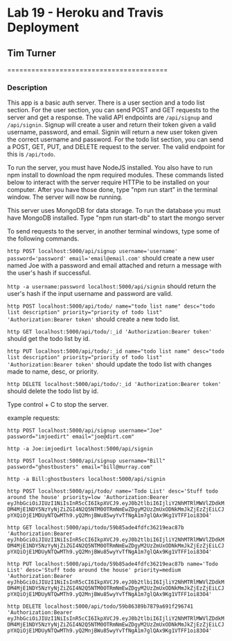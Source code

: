 # Lab 19 - Heroku and Travis Deployment
## Tim Turner
========================================

### Description

This app is a basic auth server.  There is a user section and a todo list section.  For the user section, you can send POST and GET requests to the server and get a response.  The valid API endpoints are `/api/signup` and `/api/signin`.  Signup will create a user and return their token given a valid username, password, and email.  Signin will return a new user token given the correct username and password.  For the todo list section, you can send a POST, GET, PUT, and DELETE request to the server.  The valid endpoint for this is `/api/todo`.

To run the server, you must have NodeJS installed.  You also have to run npm install to download the npm required modules.  These commands listed below to interact with the server require HTTPie to be installed on your computer.  After you have those done, type "npm run start" in the terminal window.  The server will now be running.

This server uses MongoDB for data storage.  To run the database you must have MongoDB installed.  Type "npm run start-db" to start the mongo server

To send requests to the server, in another terminal windows, type some of the following commands.


`http POST localhost:5000/api/signup username='username' password='password' email='email@email.com'` should create a new user named Joe with a password and email attached and return a message with the user's hash if successful.

`http -a username:password localhost:5000/api/signin` should return the user's hash if the input username and password are valid.

`http POST localhost:5000/api/todo/ name="todo list name" desc="todo list description" priority="priority of todo list" 'Authorization:Bearer token'` should create a new todo list.  

`http GET localhost:5000/api/todo/:_id 'Authorization:Bearer token'` should get the todo list by id.

`http PUT localhost:5000/api/todo/:_id name="todo list name" desc="todo list description" priority="priority of todo list" 'Authorization:Bearer token'` should update the todo list with changes made to name, desc, or priority.

`http DELETE localhost:5000/api/todo/:_id 'Authorization:Bearer token'` should delete the todo list by id.


Type control + C to stop the server.

example requests:

`http POST localhost:5000/api/signup username="Joe" password="imjoedirt" email="joe@dirt.com"`

`http -a Joe:imjoedirt localhost:5000/api/signin`

`http POST localhost:5000/api/signup username="Bill" password="ghostbusters" email="bill@murray.com"`

`http -a Bill:ghostbusters localhost:5000/api/signin`

`http POST localhost:5000/api/todo/ name='Todo List' desc='Stuff todo around the house' priority=low 'Authorization:Bearer eyJhbGciOiJIUzI1NiIsInR5cCI6IkpXVCJ9.eyJ0b2tlbiI6IjliY2NhMTRlMWVlZDdkMDM4MjE1NDY5NzYyNjZiZGI4N2Q5NTM0OTRmNmEwZDgyM2UzZmUxODNkMmJkZjEzZjEiLCJpYXQiOjE1MDUyNTQwMTh9.yQ2MnjBWu85wyYvTfNgA1m7glQAx9Kg1VTFF1oi83O4'`

`http GET localhost:5000/api/todo/59b85ade4fdfc36219eac87b 'Authorization:Bearer eyJhbGciOiJIUzI1NiIsInR5cCI6IkpXVCJ9.eyJ0b2tlbiI6IjliY2NhMTRlMWVlZDdkMDM4MjE1NDY5NzYyNjZiZGI4N2Q5NTM0OTRmNmEwZDgyM2UzZmUxODNkMmJkZjEzZjEiLCJpYXQiOjE1MDUyNTQwMTh9.yQ2MnjBWu85wyYvTfNgA1m7glQAx9Kg1VTFF1oi83O4'`

`http PUT localhost:5000/api/todo/59b85ade4fdfc36219eac87b name='Todo List' desc='Stuff todo around the house' priority=medium 'Authorization:Bearer eyJhbGciOiJIUzI1NiIsInR5cCI6IkpXVCJ9.eyJ0b2tlbiI6IjliY2NhMTRlMWVlZDdkMDM4MjE1NDY5NzYyNjZiZGI4N2Q5NTM0OTRmNmEwZDgyM2UzZmUxODNkMmJkZjEzZjEiLCJpYXQiOjE1MDUyNTQwMTh9.yQ2MnjBWu85wyYvTfNgA1m7glQAx9Kg1VTFF1oi83O4'`

`http DELETE localhost:5000/api/todo/59b86389b7879a691f296741 'Authorization:Bearer eyJhbGciOiJIUzI1NiIsInR5cCI6IkpXVCJ9.eyJ0b2tlbiI6IjliY2NhMTRlMWVlZDdkMDM4MjE1NDY5NzYyNjZiZGI4N2Q5NTM0OTRmNmEwZDgyM2UzZmUxODNkMmJkZjEzZjEiLCJpYXQiOjE1MDUyNTQwMTh9.yQ2MnjBWu85wyYvTfNgA1m7glQAx9Kg1VTFF1oi83O4'`
